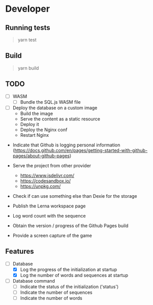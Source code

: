# Developer

## Running tests

> yarn test

## Build

> yarn build

## TODO

- [ ] WASM
  - [ ] Bundle the SQL.js WASM file

- [ ] Deploy the database on a custom image
  - Build the image
  - Serve the content as a static resource
  - Deploy it
  - Deploy the Nginx conf
  - Restart Nginx

- Indicate that Github is logging personal information (https://docs.github.com/en/pages/getting-started-with-github-pages/about-github-pages)

- Serve the project from other provider
  - https://www.jsdelivr.com/
  - https://codesandbox.io/
  - https://unpkg.com/

- Check if can use something else than Dexie for the storage

- Publish the Lerna workspace page

- Log word count with the sequence

- Obtain the version / progress of the Github Pages build

- Provide a screen capture of the game

## Features

- [ ] Database
  - [x] Log the progress of the initialization at startup
  - [x] Log the number of words and sequences at startup

- [ ] Database command
  - [ ] Indicate the status of the initialization ('status')
  - [ ] Indicate the number of sequences
  - [ ] Indicate the number of words

